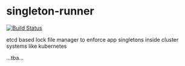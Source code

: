 # singleton-runner

[![Build Status](https://travis-ci.org/mgit-at/singleton-runner.svg?branch=integration)](https://travis-ci.org/mgit-at/singleton-runner)

etcd based lock file manager to enforce app singletons inside cluster systems
like kubernetes

...tba...
